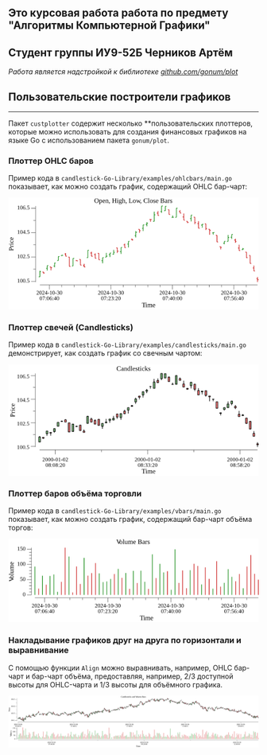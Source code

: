 ## Это курсовая работа работа по предмету "Алгоритмы Компьютерной Графики"  
## Студент группы ИУ9-52Б Черников Артём


_Работа является надстройкой к библиотеке [github.com/gonum/plot](https://github.com/gonum/plot)_

## Пользовательские построители графиков
---   
Пакет `custplotter` содержит несколько **пользовательских плоттеров, которые можно использовать для создания финансовых графиков на языке Go с использованием пакета `gonum/plot`.

### Плоттер OHLC баров

Пример кода в `candlestick-Go-Library/examples/ohlcbars/main.go` показывает, как можно создать график, содержащий OHLC бар-чарт:

![OHLC bars](examples/ohlcbars/ohlcbars.png)

### Плоттер свечей (Candlesticks)

Пример кода в `candlestick-Go-Library/examples/candlesticks/main.go` демонстрирует, как создать график со свечным чартом:

![Candlesticks](examples/candlesticks/candlesticks.png)

### Плоттер баров объёма торговли

Пример кода в `candlestick-Go-Library/examples/vbars/main.go` показывает, как можно создать график, содержащий бар-чарт объёма торгов:

![Volume bars](examples/vbars/vbars.png)


### Накладывание графиков друг на друга по горизонтали и выравнивание 

С помощью функции `Align` можно выравнивать, например, OHLC бар-чарт и бар-чарт объёма, предоставляя, например, 2/3 доступной высоты для OHLC-чарта и 1/3 высоты для объёмного графика.

![Alignment](examples/align/align.png)
